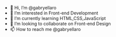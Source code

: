 - 👋 Hi, I’m @gabryellaro
- 👀 I’m interested in Front-end Development
- 🌱 I’m currently learning HTML,CSS,JavaScript
- 💞️ I’m looking to collaborate on Front-end Design
- 📫 How to reach me @gabryellaro

<!---
gabryellaro/gabryellaro is a ✨ special ✨ repository because its `README.md` (this file) appears on your GitHub profile.
You can click the Preview link to take a look at your changes.
--->
